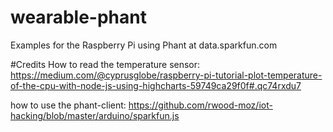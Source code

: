 # wearable-phant

Examples for the Raspberry Pi using Phant at data.sparkfun.com




#Credits
How to read the temperature sensor: https://medium.com/@cyprusglobe/raspberry-pi-tutorial-plot-temperature-of-the-cpu-with-node-js-using-highcharts-59749ca29f0f#.qc74rxdu7

how to use the phant-client:
https://github.com/rwood-moz/iot-hacking/blob/master/arduino/sparkfun.js
